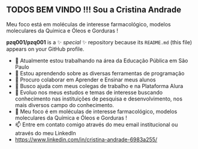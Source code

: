 ## TODOS BEM VINDO !!! Sou a Cristina Andrade
Meu foco está em moléculas de interesse farmacológico, modelos moleculares da Química e Óleos e Gorduras !


**pzq001/pzq001** is a ✨ _special_ ✨ repository because its `README.md` (this file) appears on your GitHub profile.



- 🔭 Atualmente estou trabalhando na área da Educação Pública em São Paulo
- 🌱 Estou aprendendo sobre as diversas ferramentas de programação
- 👯 Procuro colaborar em Aprender e Ensinar meus alunos
- 🤔 Busco ajuda com meus colegas de trabalho e na Plataforma Alura
- 💬 Evoluo nos meus estudos e temas de interesse buscando conhecimento nas instituições de pesquisa e desenvolvimento, nos mais diversos campo do conhecimento.
- 💬 Meu foco é em moléculas de interesse farmacológico, modelos moleculares da Química e Óleos e Gorduras !
- 📫 Entre em contato comigo através do meu email institucional ou através do meu LinkedIn
- https://www.linkedin.com/in/cristina-andrade-6983a255/

